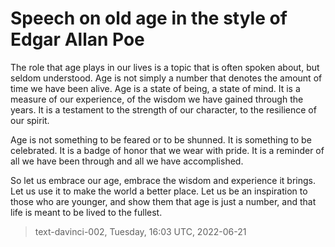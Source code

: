# Speech on old age in the style of Edgar Allan Poe



The role that age plays in our lives is a topic that is often spoken about, but seldom understood. Age is not simply a number that denotes the amount of time we have been alive. Age is a state of being, a state of mind. It is a measure of our experience, of the wisdom we have gained through the years. It is a testament to the strength of our character, to the resilience of our spirit.

 Age is not something to be feared or to be shunned. It is something to be celebrated. It is a badge of honor that we wear with pride. It is a reminder of all we have been through and all we have accomplished.

So let us embrace our age, embrace the wisdom and experience it brings. Let us use it to make the world a better place. Let us be an inspiration to those who are younger, and show them that age is just a number, and that life is meant to be lived to the fullest.

> text-davinci-002, Tuesday, 16:03 UTC, 2022-06-21

